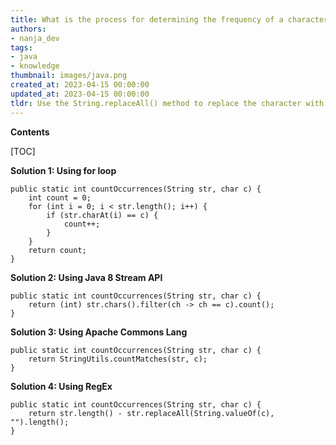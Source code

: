 ```yaml
---
title: What is the process for determining the frequency of a character in a string?
authors:
- nanja_dev
tags:
- java
- knowledge
thumbnail: images/java.png
created_at: 2023-04-15 00:00:00
updated_at: 2023-04-15 00:00:00
tldr: Use the String.replaceAll() method to replace the character with an empty string, then use the length of the resulting string to count the number of occurrences.
---
```


**Contents**

[TOC]

**Solution 1: Using for loop**

```
public static int countOccurrences(String str, char c) {
    int count = 0;
    for (int i = 0; i < str.length(); i++) {
        if (str.charAt(i) == c) {
            count++;
        }
    }
    return count;
}
```

**Solution 2: Using Java 8 Stream API**

```
public static int countOccurrences(String str, char c) {
    return (int) str.chars().filter(ch -> ch == c).count();
}
```

**Solution 3: Using Apache Commons Lang**

```
public static int countOccurrences(String str, char c) {
    return StringUtils.countMatches(str, c);
}
```

**Solution 4: Using RegEx**

```
public static int countOccurrences(String str, char c) {
    return str.length() - str.replaceAll(String.valueOf(c), "").length();
}
```
